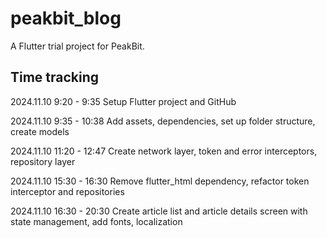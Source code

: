 # peakbit_blog

A Flutter trial project for PeakBit.

## Time tracking

2024.11.10 9:20 - 9:35 Setup Flutter project and GitHub

2024.11.10 9:35 - 10:38 Add assets, dependencies, set up folder structure, create models

2024.11.10 11:20 - 12:47 Create network layer, token and error interceptors, repository layer

2024.11.10 15:30 - 16:30 Remove flutter_html dependency, refactor token interceptor and repositories

2024.11.10 16:30 - 20:30 Create article list and article details screen with state management, add fonts, localization
